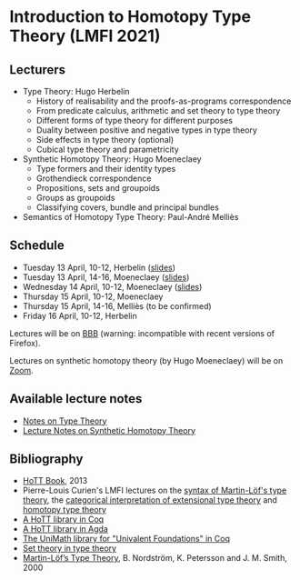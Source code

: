# Introduction to Homotopy Type Theory (LMFI 2021)

<h2>Lecturers</h2>

- Type Theory: Hugo Herbelin
  - History of realisability and the proofs-as-programs correspondence
  - From predicate calculus, arithmetic and set theory to type theory
  - Different forms of type theory for different purposes
  - Duality between positive and negative types in type theory
  - Side effects in type theory (optional)
  - Cubical type theory and parametricity
- Synthetic Homotopy Theory: Hugo Moeneclaey
  - Type formers and their identity types
  - Grothendieck correspondence
  - Propositions, sets and groupoids
  - Groups as groupoids
  - Classifying covers, bundle and principal bundles
- Semantics of Homotopy Type Theory: Paul-André Melliès

<h2>Schedule</h2>

- Tuesday 13 April, 10-12, Herbelin ([slides](Lecture_notes/Cours1.pdf))
- Tuesday 13 April, 14-16, Moeneclaey ([slides](Lecture_notes/Slide_Synthetic_1.pdf))
- Wednesday 14 April, 10-12, Moeneclaey ([slides](Lecture_notes/Slide_Synthetic_2.pdf))
- Thursday 15 April, 10-12, Moeneclaey
- Thursday 15 April, 14-16, Melliès (to be confirmed)
- Friday 16 April, 10-12, Herbelin

Lectures will be on [BBB](https://bbb-front.math.univ-paris-diderot.fr/recherche/hug-tyg-cd9-zwi) (warning: incompatible with recent versions of Firefox).

Lectures on synthetic homotopy theory (by Hugo Moeneclaey) will be on [Zoom](https://u-paris.zoom.us/j/81326863378?pwd=VkN1L09FenJsRlVBVjI1NEtyeDIzQT09).

<h2>Available lecture notes</h2>

<ul>                                                                                                                                                                 <li> <a charset="UTF-8" href="https://github.com/herbelin/LMFI-HoTT/blob/master/Lecture_notes/ITT.pdf">
Notes on Type Theory
</a></li>

<li> <a charset="UTF-8" href="https://github.com/herbelin/LMFI-HoTT/blob/master/Lecture_notes/Lecture_notes.pdf">
Lecture Notes on Synthetic Homotopy Theory
</a></li>
</ul>

<h2>Bibliography</h2>
<ul>

<li><a href="https://homotopytypetheory.org/book/">HoTT Book</a>, 2013</li>

<li>Pierre-Louis Curien's LMFI lectures on the <a href="https://curien.galene.org/notes/CoursA.pdf">syntax of Martin-Löf's type theory</a>, the <a href="https://curien.galene.org/notes/CoursB.pdf">categorical interpretation of extensional type theory</a> and <a href="https://curien.galene.org/notes/CoursC.pdf">homotopy type theory</a></li>
<li><a href="https://github.com/HoTT/HoTT">A HoTT library in Coq</a></li>

<li><a href="https://github.com/HoTT/HoTT-Agda">A HoTT library in Agda</a></li>

<li><a href="https://github.com/UniMath/UniMath">The UniMath library for "Univalent Foundations" in Coq</a></li>

<li><a href="https://github.com/barras/cic-model">Set theory in type theory</a></li>

<li><a href="http://www.cse.chalmers.se/~bengt/papers/hlcs.pdf">Martin-Löf’s Type Theory</a>,
B. Nordström, K. Petersson and J. M. Smith, 2000</li>

</ul>
